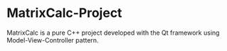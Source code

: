 # MatrixCalc-Project

MatrixCalc is a pure C++ project developed with the Qt framework using Model-View-Controller pattern.
